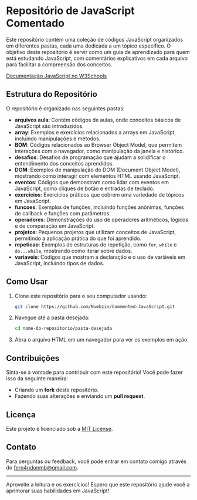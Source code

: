 
# Repositório de JavaScript Comentado

Este repositório contém uma coleção de códigos JavaScript organizados em diferentes pastas, cada uma dedicada a um tópico específico. O objetivo deste repositório é servir como um guia de aprendizado para quem está estudando JavaScript, com comentários explicativos em cada arquivo para facilitar a compreensão dos conceitos.

[Documentação JavaScript no W3Schools](https://www.w3schools.com/js/)

## Estrutura do Repositório

O repositório é organizado nas seguintes pastas:

- **arquivos aula**: Contém códigos de aulas, onde conceitos básicos de JavaScript são introduzidos.
- **array**: Exemplos e exercícios relacionados a arrays em JavaScript, incluindo manipulações e métodos.
- **BOM**: Códigos relacionados ao Browser Object Model, que permitem interações com o navegador, como manipulação da janela e histórico.
- **desafios**: Desafios de programação que ajudam a solidificar o entendimento dos conceitos aprendidos.
- **DOM**: Exemplos de manipulação do DOM (Document Object Model), mostrando como interagir com elementos HTML usando JavaScript.
- **eventos**: Códigos que demonstram como lidar com eventos em JavaScript, como cliques de botão e entradas de teclado.
- **exercicios**: Exercícios práticos que cobrem uma variedade de tópicos em JavaScript.
- **funcoes**: Exemplos de funções, incluindo funções anônimas, funções de callback e funções com parâmetros.
- **operadores**: Demonstrações do uso de operadores aritméticos, lógicos e de comparação em JavaScript.
- **projetos**: Pequenos projetos que utilizam conceitos de JavaScript, permitindo a aplicação prática do que foi aprendido.
- **repeticao**: Exemplos de estruturas de repetição, como `for`, `while` e `do...while`, mostrando como iterar sobre dados.
- **variaveis**: Códigos que mostram a declaração e o uso de variáveis em JavaScript, incluindo tipos de dados.

## Como Usar

1. Clone este repositório para o seu computador usando:
   ```bash
   git clone https://github.com/Numbzin/Commented-JavaScript.git
   ```

2. Navegue até a pasta desejada:
   ```bash
   cd nome-do-repositorio/pasta-desejada
   ```

3. Abra o arquivo HTML em um navegador para ver os exemplos em ação.

## Contribuições

Sinta-se à vontade para contribuir com este repositório! Você pode fazer isso da seguinte maneira:

- Criando um **fork** deste repositório.
- Fazendo suas alterações e enviando um **pull request**.

## Licença

Este projeto é licenciado sob a [MIT License](LICENSE).

## Contato

Para perguntas ou feedback, você pode entrar em contato comigo através do [fern4ndonmb@gmail.com](mailto:fern4ndonmb@gmail.com).

---

Aproveite a leitura e os exercícios! Espero que este repositório ajude você a aprimorar suas habilidades em JavaScript!

